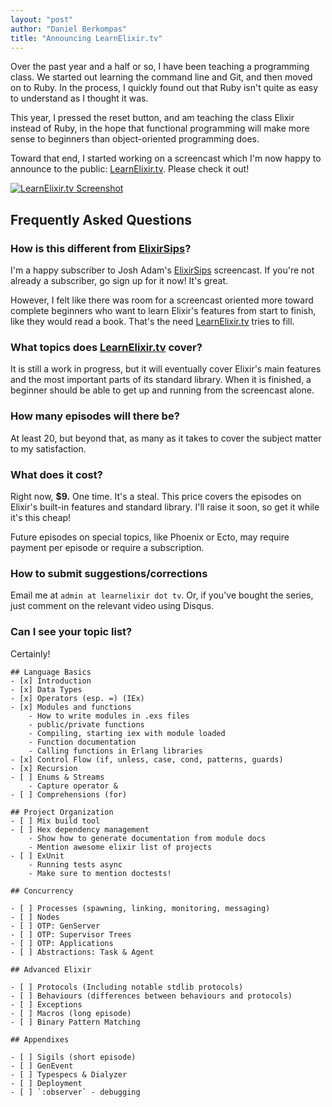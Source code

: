 ```yaml
---
layout: "post"
author: "Daniel Berkompas"
title: "Announcing LearnElixir.tv"
---
```


Over the past year and a half or so, I have been teaching a programming class.
We started out learning the command line and Git, and then moved on to Ruby.
In the process, I quickly found out that Ruby isn't quite as easy to understand
as I thought it was.

<!-- more -->

This year, I pressed the reset button, and am teaching the class Elixir instead
of Ruby, in the hope that functional programming will make more sense to
beginners than object-oriented programming does.

Toward that end, I started working on a screencast which I'm now happy to
announce to the public: [LearnElixir.tv][learn_elixir]. Please check it out!

[![LearnElixir.tv Screenshot](https://dl.dropboxusercontent.com/u/2736799/blog/learn-elixir-screenshot.png)][learn_elixir]

## Frequently Asked Questions

### How is this different from [ElixirSips][elixirsips]?

I'm a happy subscriber to Josh Adam's [ElixirSips][elixirsips] screencast. If 
you're not already a subscriber, go sign up for it now! It's great.

However, I felt like there was room for a screencast oriented more toward 
complete beginners who want to learn Elixir's features from start to finish, 
like they would read a book. That's the need [LearnElixir.tv][learn_elixir] 
tries to fill.

### What topics does [LearnElixir.tv][learn_elixir] cover?

It is still a work in progress, but it will eventually cover Elixir's main
features and the most important parts of its standard library. When it is
finished, a beginner should be able to get up and running from the screencast 
alone.

### How many episodes will there be?

At least 20, but beyond that, as many as it takes to cover the subject matter 
to my satisfaction.

### What does it cost?

Right now, **$9.** One time. It's a steal. This price covers the episodes on
Elixir's built-in features and standard library. I'll raise it soon, so get it 
while it's this cheap!

Future episodes on special topics, like Phoenix or Ecto, may require payment per
episode or require a subscription.

### How to submit suggestions/corrections

Email me at `admin at learnelixir dot tv`. Or, if you've bought the series, just
comment on the relevant video using Disqus.

### Can I see your topic list?

Certainly!

```
## Language Basics
- [x] Introduction
- [x] Data Types
- [x] Operators (esp. =) (IEx)
- [x] Modules and functions
    - How to write modules in .exs files
    - public/private functions
    - Compiling, starting iex with module loaded
    - Function documentation
    - Calling functions in Erlang libraries
- [x] Control Flow (if, unless, case, cond, patterns, guards)
- [x] Recursion
- [ ] Enums & Streams
    - Capture operator &
- [ ] Comprehensions (for)

## Project Organization
- [ ] Mix build tool
- [ ] Hex dependency management
    - Show how to generate documentation from module docs
    - Mention awesome elixir list of projects
- [ ] ExUnit
    - Running tests async
    - Make sure to mention doctests!

## Concurrency

- [ ] Processes (spawning, linking, monitoring, messaging)
- [ ] Nodes
- [ ] OTP: GenServer
- [ ] OTP: Supervisor Trees
- [ ] OTP: Applications
- [ ] Abstractions: Task & Agent

## Advanced Elixir

- [ ] Protocols (Including notable stdlib protocols)
- [ ] Behaviours (differences between behaviours and protocols)
- [ ] Exceptions
- [ ] Macros (long episode)
- [ ] Binary Pattern Matching

## Appendixes

- [ ] Sigils (short episode)
- [ ] GenEvent
- [ ] Typespecs & Dialyzer
- [ ] Deployment
- [ ] `:observer` - debugging
```

[learn_elixir]: http://www.learnelixir.tv
[elixirsips]: http://elixirsips.com
